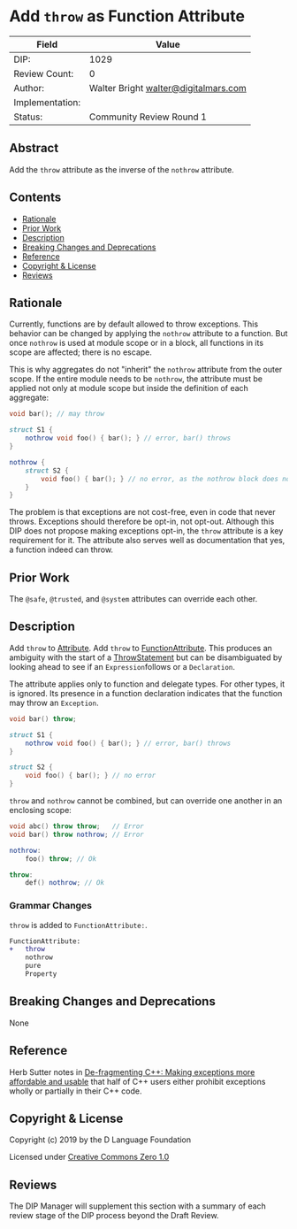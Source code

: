 # Add `throw` as Function Attribute

| Field           | Value                                                           |
|-----------------|-----------------------------------------------------------------|
| DIP:            | 1029                                                            |
| Review Count:   | 0                                                               |
| Author:         | Walter Bright walter@digitalmars.com                            |
| Implementation: |                                                                 |
| Status:         | Community Review Round 1                                        |

## Abstract
Add the `throw` attribute as the inverse of the `nothrow` attribute.

## Contents
* [Rationale](#rationale)
* [Prior Work](#prior-work)
* [Description](#description)
* [Breaking Changes and Deprecations](#breaking-changes-and-deprecations)
* [Reference](#reference)
* [Copyright & License](#copyright--license)
* [Reviews](#reviews)

## Rationale
Currently, functions are by default allowed to throw exceptions. This behavior can be changed
by applying the `nothrow` attribute to a function. But once `nothrow` is used at module scope
or in a block, all functions in its scope are affected; there is no escape.

This is why aggregates do not "inherit" the `nothrow` attribute from the outer scope.
If the entire module needs to be `nothrow`, the attribute must be applied not only at module
scope but inside the definition of each aggregate:

```d
void bar(); // may throw

struct S1 {
    nothrow void foo() { bar(); } // error, bar() throws
}

nothrow {
    struct S2 {
        void foo() { bar(); } // no error, as the nothrow block does not apply
    }
}
```

The problem is that exceptions are not cost-free, even in code that never throws. Exceptions
should therefore be opt-in, not opt-out. Although this DIP does not propose making exceptions
opt-in, the `throw` attribute is a key requirement for it. The attribute also serves
well as documentation that yes, a function indeed can throw.

## Prior Work
The `@safe`, `@trusted`, and `@system` attributes can override each other.

## Description
Add `throw` to [Attribute](https://dlang.org/spec/attribute.html#Attribute).
Add `throw` to [FunctionAttribute](https://dlang.org/spec/function.html#FunctionAttribute).
This produces an ambiguity with the start of a
[ThrowStatement](https://dlang.org/spec/statement.html#throw-statement)
but can be disambiguated by looking ahead to see if an `Expression`follows or a `Declaration`.

The attribute applies only to function and delegate types. For other types, it is ignored.
Its presence in a function declaration indicates that the function may throw an `Exception`.

```d
void bar() throw;

struct S1 {
    nothrow void foo() { bar(); } // error, bar() throws
}

struct S2 {
    void foo() { bar(); } // no error
}
```

`throw` and `nothrow` cannot be combined, but can override one another in an enclosing scope:

```d
void abc() throw throw;   // Error
void bar() throw nothrow; // Error

nothrow:
    foo() throw; // Ok

throw:
    def() nothrow; // Ok
```

### Grammar Changes
`throw` is added to `FunctionAttribute:`.

```diff
FunctionAttribute:
+   throw
    nothrow
    pure
    Property
```

## Breaking Changes and Deprecations
None

## Reference
Herb Sutter notes in
[De-fragmenting C++: Making exceptions more affordable and usable](https://www.youtube.com/watch?v=os7cqJ5qlzo)
that half of C++ users either prohibit exceptions wholly or partially in their C++ code.

## Copyright & License
Copyright (c) 2019 by the D Language Foundation

Licensed under [Creative Commons Zero 1.0](https://creativecommons.org/publicdomain/zero/1.0/legalcode.txt)

## Reviews
The DIP Manager will supplement this section with a summary of each review stage
of the DIP process beyond the Draft Review.
